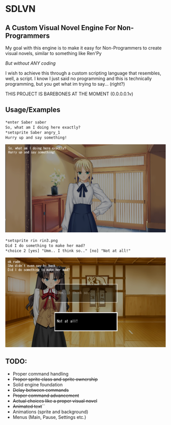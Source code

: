 # SDLVN
## A Custom Visual Novel Engine For Non-Programmers
My goal with this engine is to make it easy for Non-Programmers to create visual novels, similar to something like Ren'Py

*But without ANY coding*


I wish to achieve this through a custom scripting language that resembles, well, a script. I know I just said no programming and this is technically programming, but you get what im trying to say... (right?)

THIS PROJECT IS BAREBONES AT THE MOMENT (0.0.0.0.1v)


## Usage/Examples

```text
*enter Saber saber
So, what am I doing here exactly?
*setsprite Saber angry_1
Hurry up and say something!
```

![EngineExample](example.png)



```text
*setsprite rin rin3.png
Did I do something to make her mad?
*choice 2 [yes] "Umm.. I think so.." [no] "Not at all!"
```

![EngineExample2](example2.png)
## TODO:
- Proper command handling
- ~~Proper sprite class and sprite ownership~~
- Solid engine foundation
- ~~Delay between commands~~
- ~~Proper command advancement~~
- ~~Actual choices like a proper visual novel~~
- ~~Animated text~~``
- Animations (sprite and background)
- Menus (Main, Pause, Settings etc.)
